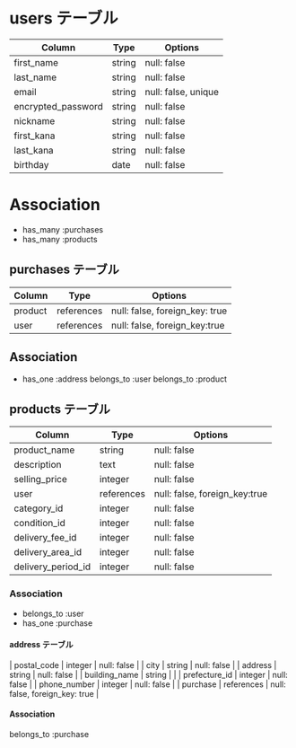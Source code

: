 # users テーブル

| Column    | Type   | Options     |
| --------  | ------ | ----------- |
| first_name| string | null: false |
| last_name | string | null: false |
| email     | string | null: false, unique |
| encrypted_password  | string | null: false |
| nickname  | string | null: false |
| first_kana | string | null: false |
| last_kana | string | null: false |
| birthday  | date   | null: false |

# Association

- has_many :purchases
- has_many :products


## purchases テーブル

| Column        | Type          | Options     |
| ------        | ------        | ----------- |
| product       | references    | null: false, foreign_key: true |
| user          | references    | null: false, foreign_key:true |

## Association

- has_one :address
  belongs_to :user
  belongs_to :product



## products テーブル

| Column        | Type       | Options                        |
| ------        | ---------- | ------------------------------ |
| product_name  | string     | null: false                    |
| description   | text       | null: false                    |
| selling_price | integer     | null: false                    |
| user          | references | null: false, foreign_key:true  |
| category_id      | integer    | null: false                    |
| condition_id     | integer    | null: false                    |
| delivery_fee_id  | integer    | null: false                    |
| delivery_area_id | integer    | null: false                    |
| delivery_period_id| integer   | null: false                    |

### Association

- belongs_to :user
- has_one :purchase


#### address テーブル

| postal_code   | integer       | null: false |
| city          | string        | null: false |
| address       | string        | null: false |
| building_name | string        |             |
| prefecture_id | integer       | null: false |
| phone_number  | integer       | null: false |
| purchase      | references    | null: false, foreign_key: true |

#### Association

belongs_to :purchase